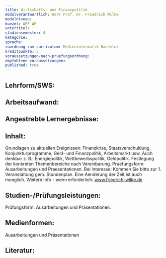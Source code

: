 ```yaml
---
title: Wirtschafts- und Finanzpolitik
modulverantwortlich: Herr Prof. Dr. Friedrich Wilke
modulniveau:
kuezel: WPF WF
untertitel:
studiensemester: 4
kategorie:
sprache: 
zuordnung-zum-curriculum: Medieninformatik Bachelor
kreditpunkte: 5
voraussetzungen-nach-pruefungsordnung: 
empfohlene-voraussetzungen: 
published: true
---
```


## Lehrform/SWS:


## Arbeitsaufwand:

## Angestrebte Lernergebnisse:


## Inhalt:
Grundlagen zu aktuellen Ereignissen: Finanzkrise, Staatsverschuldung, Konjunkturprogramme, Geld- und Finanzpolitik, Arbeitsmarkt usw. Auch denkbar z. B.: Energiepolitik, Wettbewerbspolitik, Geldpolitik. Festlegung der konkreten Themenbereiche nach Vereinbarung. Pruefungsform: Ausarbeitungen und Praesentationen. Bei Interesse: Kommen Sie bitte zur 1. Veranstaltung gem. Stundenplan. Eine Aenderung der Zeit ist auch moeglich. Weitere Info - wenn erforderlich: www.friedrich-wilke.de

## Studien-/Prüfungsleistungen:
Prüfungsform: Ausarbeitungen und Präsentationen.

## Medienformen:
Ausarbeitungen und Präsentationen

## Literatur:


